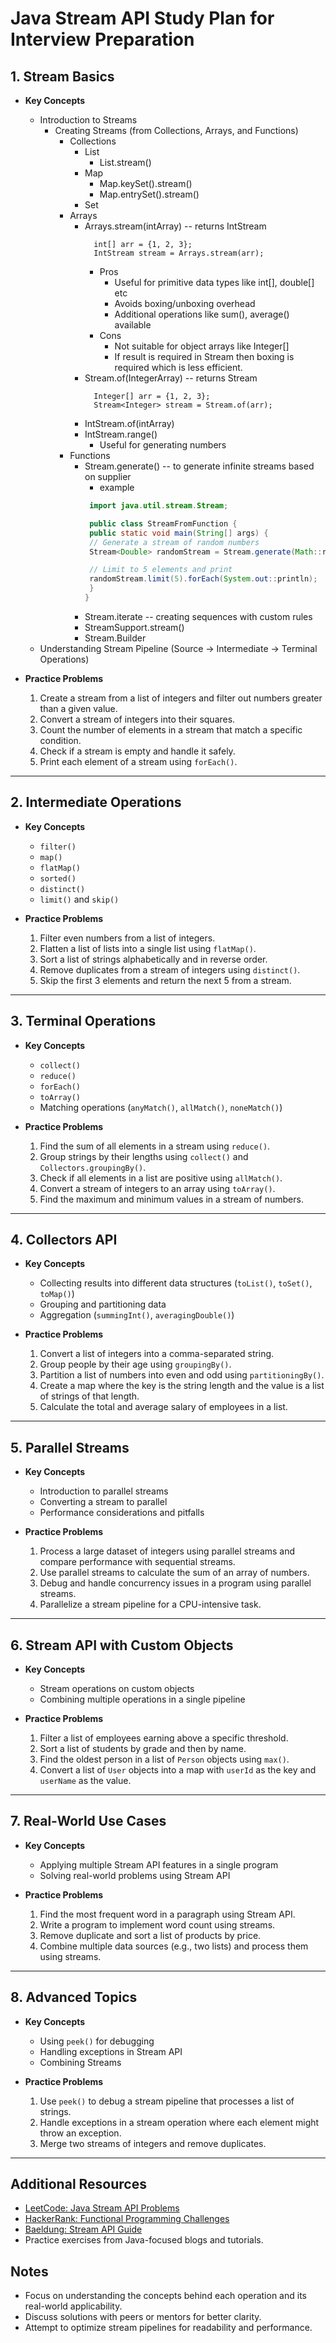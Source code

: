 # Java Stream API Study Plan for Interview Preparation

## 1. **Stream Basics**
- **Key Concepts**
    - Introduction to Streams
      - Creating Streams (from Collections, Arrays, and Functions)
        - Collections
          - List
            - List.stream()
          - Map
            - Map.keySet().stream()
            - Map.entrySet().stream()
          - Set
        - Arrays
          - Arrays.stream(intArray) -- returns IntStream
              ```
                int[] arr = {1, 2, 3};
                IntStream stream = Arrays.stream(arr);
              ```
            - Pros
              - Useful for primitive data types like int[], double[] etc
              - Avoids boxing/unboxing overhead
              - Additional operations like sum(), average() available
            - Cons
              - Not suitable for object arrays like Integer[]
              - If result is required in Stream<Integer> then boxing is required which is less efficient.
          - Stream.of(IntegerArray) -- returns Stream<Integer>
              ```
                Integer[] arr = {1, 2, 3};
                Stream<Integer> stream = Stream.of(arr);
              ```
          - IntStream.of(intArray)
          - IntStream.range()
            - Useful for generating numbers
        - Functions
          - Stream.generate() -- to generate infinite streams based on supplier
            - example
            ```java
             import java.util.stream.Stream;

             public class StreamFromFunction {
             public static void main(String[] args) {
             // Generate a stream of random numbers
             Stream<Double> randomStream = Stream.generate(Math::random);
          
             // Limit to 5 elements and print
             randomStream.limit(5).forEach(System.out::println);
             }
            }
            ```
          - Stream.iterate -- creating sequences with custom rules
          - StreamSupport.stream()
          - Stream.Builder
    - Understanding Stream Pipeline (Source → Intermediate → Terminal Operations)

- **Practice Problems**
    1. Create a stream from a list of integers and filter out numbers greater than a given value.
    2. Convert a stream of integers into their squares.
    3. Count the number of elements in a stream that match a specific condition.
    4. Check if a stream is empty and handle it safely.
    5. Print each element of a stream using `forEach()`.

---

## 2. **Intermediate Operations**
- **Key Concepts**
    - `filter()`
    - `map()`
    - `flatMap()`
    - `sorted()`
    - `distinct()`
    - `limit()` and `skip()`

- **Practice Problems**
    1. Filter even numbers from a list of integers.
    2. Flatten a list of lists into a single list using `flatMap()`.
    3. Sort a list of strings alphabetically and in reverse order.
    4. Remove duplicates from a stream of integers using `distinct()`.
    5. Skip the first 3 elements and return the next 5 from a stream.

---

## 3. **Terminal Operations**
- **Key Concepts**
    - `collect()`
    - `reduce()`
    - `forEach()`
    - `toArray()`
    - Matching operations (`anyMatch()`, `allMatch()`, `noneMatch()`)

- **Practice Problems**
    1. Find the sum of all elements in a stream using `reduce()`.
    2. Group strings by their lengths using `collect()` and `Collectors.groupingBy()`.
    3. Check if all elements in a list are positive using `allMatch()`.
    4. Convert a stream of integers to an array using `toArray()`.
    5. Find the maximum and minimum values in a stream of numbers.

---

## 4. **Collectors API**
- **Key Concepts**
    - Collecting results into different data structures (`toList()`, `toSet()`, `toMap()`)
    - Grouping and partitioning data
    - Aggregation (`summingInt()`, `averagingDouble()`)

- **Practice Problems**
    1. Convert a list of integers into a comma-separated string.
    2. Group people by their age using `groupingBy()`.
    3. Partition a list of numbers into even and odd using `partitioningBy()`.
    4. Create a map where the key is the string length and the value is a list of strings of that length.
    5. Calculate the total and average salary of employees in a list.

---

## 5. **Parallel Streams**
- **Key Concepts**
    - Introduction to parallel streams
    - Converting a stream to parallel
    - Performance considerations and pitfalls

- **Practice Problems**
    1. Process a large dataset of integers using parallel streams and compare performance with sequential streams.
    2. Use parallel streams to calculate the sum of an array of numbers.
    3. Debug and handle concurrency issues in a program using parallel streams.
    4. Parallelize a stream pipeline for a CPU-intensive task.

---

## 6. **Stream API with Custom Objects**
- **Key Concepts**
    - Stream operations on custom objects
    - Combining multiple operations in a single pipeline

- **Practice Problems**
    1. Filter a list of employees earning above a specific threshold.
    2. Sort a list of students by grade and then by name.
    3. Find the oldest person in a list of `Person` objects using `max()`.
    4. Convert a list of `User` objects into a map with `userId` as the key and `userName` as the value.

---

## 7. **Real-World Use Cases**
- **Key Concepts**
    - Applying multiple Stream API features in a single program
    - Solving real-world problems using Stream API

- **Practice Problems**
    1. Find the most frequent word in a paragraph using Stream API.
    2. Write a program to implement word count using streams.
    3. Remove duplicate and sort a list of products by price.
    4. Combine multiple data sources (e.g., two lists) and process them using streams.

---

## 8. **Advanced Topics**
- **Key Concepts**
    - Using `peek()` for debugging
    - Handling exceptions in Stream API
    - Combining Streams

- **Practice Problems**
    1. Use `peek()` to debug a stream pipeline that processes a list of strings.
    2. Handle exceptions in a stream operation where each element might throw an exception.
    3. Merge two streams of integers and remove duplicates.

---

## Additional Resources
- [LeetCode: Java Stream API Problems](https://leetcode.com/)
- [HackerRank: Functional Programming Challenges](https://www.hackerrank.com/)
- [Baeldung: Stream API Guide](https://www.baeldung.com/java-8-streams)
- Practice exercises from Java-focused blogs and tutorials.

## Notes
- Focus on understanding the concepts behind each operation and its real-world applicability.
- Discuss solutions with peers or mentors for better clarity.
- Attempt to optimize stream pipelines for readability and performance.
